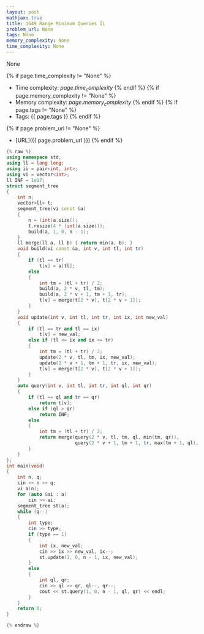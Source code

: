 ```yaml
---
layout: post
mathjax: true
title: 1649 Range Minimum Queries Ii
problem_url: None
tags: None
memory_complexity: None
time_complexity: None
---
```


None


{% if page.time_complexity != "None" %}
- Time complexity: ${{ page.time_complexity }}$
{% endif %}
{% if page.memory_complexity != "None" %}
- Memory complexity: ${{ page.memory_complexity }}$
{% endif %}
{% if page.tags != "None" %}
- Tags: {{ page.tags }}
{% endif %}

{% if page.problem_url != "None" %}
- [URL]({{ page.problem_url }})
{% endif %}

```cpp
{% raw %}
using namespace std;
using ll = long long;
using ii = pair<int, int>;
using vi = vector<int>;
ll INF = 1e17;
struct segment_tree
{
    int n;
    vector<ll> t;
    segment_tree(vi const &a)
    {
        n = (int)a.size();
        t.resize(4 * (int)a.size());
        build(a, 1, 0, n - 1);
    }
    ll merge(ll a, ll b) { return min(a, b); }
    void build(vi const &a, int v, int tl, int tr)
    {
        if (tl == tr)
            t[v] = a[tl];
        else
        {
            int tm = (tl + tr) / 2;
            build(a, 2 * v, tl, tm);
            build(a, 2 * v + 1, tm + 1, tr);
            t[v] = merge(t[2 * v], t[2 * v + 1]);
        }
    }
    void update(int v, int tl, int tr, int ix, int new_val)
    {
        if (tl == tr and tl == ix)
            t[v] = new_val;
        else if (tl <= ix and ix <= tr)
        {
            int tm = (tl + tr) / 2;
            update(2 * v, tl, tm, ix, new_val);
            update(2 * v + 1, tm + 1, tr, ix, new_val);
            t[v] = merge(t[2 * v], t[2 * v + 1]);
        }
    }
    auto query(int v, int tl, int tr, int ql, int qr)
    {
        if (tl == ql and tr == qr)
            return t[v];
        else if (ql > qr)
            return INF;
        else
        {
            int tm = (tl + tr) / 2;
            return merge(query(2 * v, tl, tm, ql, min(tm, qr)),
                         query(2 * v + 1, tm + 1, tr, max(tm + 1, ql), qr));
        }
    }
};
int main(void)
{
    int n, q;
    cin >> n >> q;
    vi a(n);
    for (auto &ai : a)
        cin >> ai;
    segment_tree st(a);
    while (q--)
    {
        int type;
        cin >> type;
        if (type == 1)
        {
            int ix, new_val;
            cin >> ix >> new_val, ix--;
            st.update(1, 0, n - 1, ix, new_val);
        }
        else
        {
            int ql, qr;
            cin >> ql >> qr, ql--, qr--;
            cout << st.query(1, 0, n - 1, ql, qr) << endl;
        }
    }
    return 0;
}

{% endraw %}
```